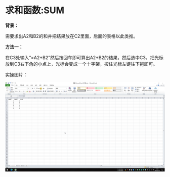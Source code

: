 # 求和函数:SUM

**背景：**

需要求出A2和B2的和并把结果放在C2里面，后面的表格以此类推。

**方法一：**

在C3处输入“=A2+B2”然后按回车即可算出A2+B2的结果，然后选中C3，把光标放到C3右下角的小点上，光标会变成一个十字架，按住光标左键往下拖即可。

实操图片：

![求和1](Excel/images/SUM-1.gif)
